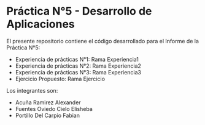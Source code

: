 # Práctica N°5 - Desarrollo de Aplicaciones

El presente repositorio contiene el código desarrollado para el Informe de la Práctica N°5:
- Experiencia de prácticas N°1: Rama Experiencia1
- Experiencia de prácticas N°2: Rama Experiencia2
- Experiencia de prácticas N°3: Rama Experiencia3
- Ejercicio Propuesto: Rama Ejercicio

Los integrantes son:
- Acuña Ramirez Alexander
- Fuentes Oviedo Cielo Elisheba
- Portillo Del Carpio Fabian
